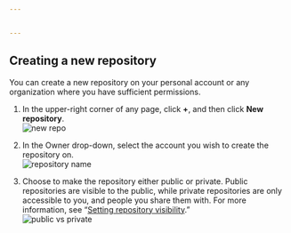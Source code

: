```yaml
---


---
```


<h2 id="creating-a-new-repository">Creating a new repository</h2>
<p>You can create a new repository on your personal account or any organization where you have sufficient permissions.</p>
<ol>
<li>
<p>In the upper-right corner of any page, click <strong>+</strong>, and then click <strong>New repository</strong>.<br>
<img src="https://github-images.s3.amazonaws.com/enterprise/2.14/assets/images/help/repository/repo-create.png" alt="new repo"></p>
</li>
<li>
<p>In the Owner drop-down, select the account you wish to create the repository on.<br>
<img src="https://github-images.s3.amazonaws.com/enterprise/2.14/assets/images/help/repository/create-repository-owner.png" alt="repository name"></p>
</li>
<li>
<p>Choose to make the repository either public or private. Public repositories are visible to the public, while private repositories are only accessible to you, and people you share them with. For more information, see “<a href="https://help.github.com/en/enterprise/2.14/user/articles/setting-repository-visibility">Setting repository visibility</a>.”<br>
<img src="https://github-images.s3.amazonaws.com/enterprise/2.14/assets/images/help/repository/create-repository-public-private.png" alt="public vs private"></p>
</li>
</ol>

